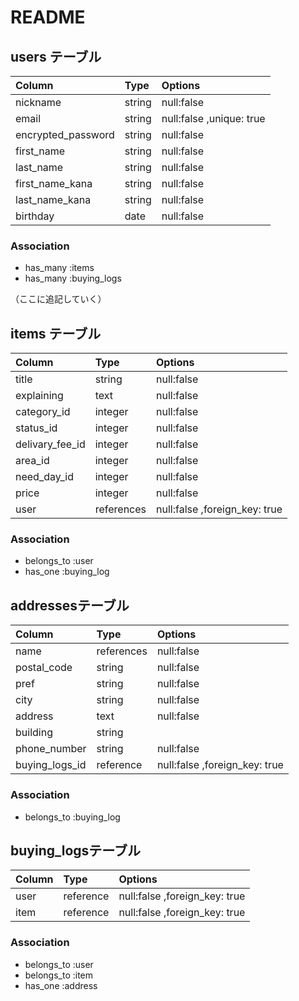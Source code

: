 # README


## users テーブル
|Column             |Type   |Options                  |
|:------------------|:------|:------------------------|
|nickname           |string |null:false               |
|email              |string |null:false ,unique: true |
|encrypted_password |string |null:false               |
|first_name         |string |null:false               |
|last_name          |string |null:false               |
|first_name_kana    |string |null:false               |
|last_name_kana     |string |null:false               |
|birthday           |date   |null:false               |

### Association
- has_many :items
- has_many :buying_logs

（ここに追記していく）
## items テーブル
|Column         |Type       |Options                      |
|:--------------|:----------|:----------------------------|
|title          |string     |null:false                   |
|explaining     |text       |null:false                   |
|category_id    |integer    |null:false                   |
|status_id      |integer    |null:false                   |
|delivary_fee_id|integer    |null:false                   |
|area_id        |integer    |null:false                   |
|need_day_id    |integer    |null:false                   |
|price          |integer    |null:false                   |
|user           |references |null:false ,foreign_key: true|

### Association
- belongs_to :user
- has_one :buying_log

## addressesテーブル
|Column         |Type       |Options                      |
|:--------------|:----------|:----------------------------|
|name           |references |null:false                   |
|postal_code    |string     |null:false                   |
|pref           |string     |null:false                   |
|city           |string     |null:false                   |
|address        |text       |null:false                   |
|building       |string     |                             |
|phone_number   |string     |null:false                   |
|buying_logs_id |reference  |null:false ,foreign_key: true|

### Association
- belongs_to :buying_log


## buying_logsテーブル
|Column         |Type       |Options                      |
|:--------------|:----------|:----------------------------|
|user           |reference  |null:false ,foreign_key: true|
|item           |reference  |null:false ,foreign_key: true|

### Association
- belongs_to :user
- belongs_to :item
- has_one :address

